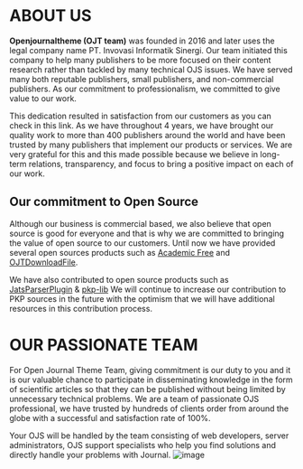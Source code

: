 # ABOUT US

**Openjournaltheme (OJT team)** was founded in 2016 and later uses the legal company name PT. Invovasi Informatik Sinergi. Our team initiated this company to help many publishers to be more focused on their content research rather than tackled by many technical OJS issues. We have served many both reputable publishers, small publishers, and non-commercial publishers. As our commitment to professionalism, we committed to give value to our work. 

This dedication resulted in satisfaction from our customers as you can check in this link. As we have throughout 4 years, we have brought our quality work to more than 400 publishers around the world and have been trusted by many publishers that implement our products or services. We are very grateful for this and this made possible because we believe in long-term relations, transparency, and focus to bring a positive impact on each of our work.

## Our commitment to Open Source 
Although our business is commercial based, we also believe that open source is good for everyone and that is why we are committed to bringing the value of open source to our customers. Until now we have provided several open sources products such as [Academic Free](https://openjournaltheme.com/academic-pro-ojs3-theme#academic-free) and [OJTDownloadFile](https://openjournaltheme.com/docs/how-to-install-ojtplugin).

We have also contributed to open source products such as [JatsParserPlugin](https://github.com/Vitaliy-1/JATSParserPlugin) & [pkp-lib](https://github.com/pkp/pkp-lib) We will continue to increase our contribution to PKP sources in the future with the optimism that we will have additional resources in this contribution process.

# OUR PASSIONATE TEAM
For Open Journal Theme Team, giving commitment is our duty to you and it is our valuable chance to participate in disseminating knowledge in the form of scientific articles so that they can be published without being limited by unnecessary technical problems. We are a team of passionate OJS professional, we have trusted by hundreds of clients order from around the globe with a successful and satisfaction rate of 100%.

Your OJS will be handled by the team consisting of web developers, server administrators, OJS support specialists who help you find solutions and directly handle your problems with Journal.
![image](https://github.com/openjournalteam/.github/assets/48276043/348fb016-8912-49e2-a375-1c1781854066)

